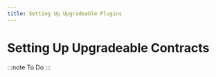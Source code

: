 ```yaml
---
title: Setting Up Upgradeable Plugins
---
```


# Setting Up Upgradeable Contracts

:::note
To Do
:::
